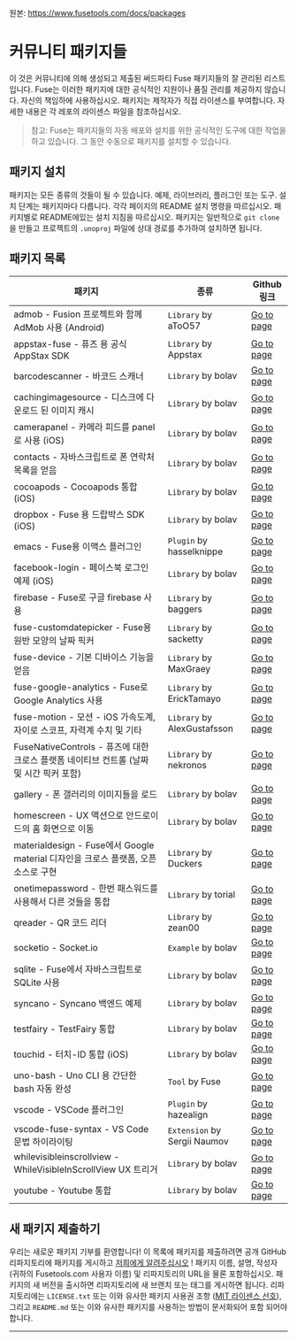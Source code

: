 원본: https://www.fusetools.com/docs/packages

# 커뮤니티 패키지들 #
이 것은 커뮤니티에 의해 생성되고 제출된 써드파티 Fuse 패키지들의 잘 관리된 리스트 입니다. Fuse는 이러한 패키지에 대한 공식적인 지원이나 품질 관리를 제공하지 않습니다. 자신의 책임하에 사용하십시오.
패키지는 제작자가 직접 라이센스를 부여합니다. 자세한 내용은 각 레포의 라이센스 파일을 참조하십시오. 
> 참고: Fuse는 패키지들의 자동 배포와 설치를 위한 공식적인 도구에 대한 작업을 하고 있습니다. 그 동안 수동으로 패키지를 설치할 수 있습니다.

## 패키지 설치 ##
패키지는 모든 종류의 것들이 될 수 있습니다. 예제, 라이브러리, 플러그인 또는 도구. 설치 단계는 패키지마다 다릅니다. 각각 페이지의 README 설치 명령을 따르십시오. 패키지별로 README에있는 설치 지침을 따르십시오. 패키지는 일반적으로 `git clone` 을 만들고 프로젝트의 `.unoproj` 파일에 상대 경로를 추가하여 설치하면 됩니다.

## 패키지 목록 ##
| 패키지 | 종류 | Github 링크 |
|-|-|-|
| admob - Fusion 프로젝트와 함께 AdMob 사용 (Android) | `Library` by aToO57 | [Go to page](https://github.com/aToO57/AdMob) |
| appstax-fuse - 퓨즈 용 공식 AppStax SDK | `Library` by Appstax | [Go to page](https://github.com/Appstax/appstax-fuse) |
| barcodescanner - 바코드 스캐너 | `Library` by bolav | [Go to page](https://github.com/bolav/fuse-barcodescanner) |	
| cachingimagesource - 디스크에 다운로드 된 이미지 캐시 | `Library` by bolav | [Go to page](https://github.com/bolav/fuse-cachingimagesource) |
| camerapanel - 카메라 피드를 panel로 사용 (iOS) | `Library` by bolav | [Go to page](https://github.com/bolav/fuse-camerapanel) |
| contacts - 자바스크립트로 폰 연락처 목록을 얻음 | `Library` by bolav | [Go to page](https://github.com/bolav/fuse-contacts) |
| cocoapods - Cocoapods 통합 (iOS) | `Library` by bolav | [Go to page](https://github.com/bolav/fuse-cocoapods)
| dropbox - Fuse 용 드랍박스 SDK (iOS) | `Library` by bolav | [Go to page](https://github.com/bolav/fuse-dropbox) |
| emacs - Fuse용 이맥스 플러그인 | `Plugin` by hasselknippe | [Go to page](https://github.com/kristianhasselknippe/fuse-mode) |
| facebook-login - 페이스북 로그인 예제 (iOS) | `Library` by bolav | [Go to page](https://github.com/bolav/fuse-facebook-login) |
| firebase - Fuse로 구글 firebase 사용 | `Library` by baggers | [Go to page](https://github.com/cbaggers/Fuse.Firebase) |
| fuse-customdatepicker - Fuse용 원반 모양의 날짜 픽커 | `Library` by sacketty | [Go to page](https://github.com/sacketty/fuse-customdatepicker) |
| fuse-device - 기본 디바이스 기능을 얻음 | `Library` by MaxGraey | [Go to page](https://github.com/MaxGraey/fuse-device) |
| fuse-google-analytics - Fuse로 Google Analytics 사용 | `Library` by ErickTamayo | [Go to page](https://github.com/ErickTamayo/fuse-google-analytics) |
| fuse-motion - 모션 - iOS 가속도계, 자이로 스코프, 자력계 수치 및 기타 | `Library` by AlexGustafsson | [Go to page](https://github.com/AlexGustafsson/fuse-motion) |	
| FuseNativeControls - 퓨즈에 대한 크로스 플랫폼 네이티브 컨트롤 (날짜 및 시간 픽커 포함) | `Library` by nekronos | [Go to page](https://github.com/nekronos/FuseNativeControls) |
| gallery - 폰 갤러리의 이미지들을 로드 | `Library` by bolav | [Go to page](https://github.com/bolav/fuse-gallery) |
| homescreen - UX 액션으로 안드로이드의 홈 화면으로 이동 | `Library` by bolav | [Go to page](https://github.com/bolav/fuse-homescreen) |
| materialdesign - Fuse에서 Google material 디자인을 크로스 플랫폼, 오픈 소스로 구현 | `Library` by Duckers | [Go to page](https://github.com/Duckers/Fuse.MaterialDesign) |
| onetimepassword - 한번 패스워드를 사용해서 다른 것들을 통합 | `Library` by torial	| [Go to page](https://github.com/torial/fuse-community) |
| qreader - QR 코드 리더 | `Library` by zean00 | [Go to page](https://github.com/zean00/fuse-qreader) |
| socketio - Socket.io | `Example` by bolav | [Go to page](https://github.com/bolav/fuse-example-using-socketio) |
| sqlite - Fuse에서 자바스크립트로 SQLite 사용  | `Library` by bolav | [Go to page]() |
| syncano - Syncano 백엔드 예제 | `Library` by bolav | [Go to page](https://github.com/bolav/fuse-example-using-syncano) |	
| testfairy - TestFairy 통합 | `Library` by bolav | [Go to page](https://github.com/bolav/fuse-testfairy) |
| touchid - 터치-ID 통합 (iOS) | `Library` by bolav | [Go to page](https://github.com/bolav/fuse-touchid) |
| uno-bash - Uno CLI 용 간단한 bash 자동 완성 | `Tool` by Fuse | [Go to page](https://github.com/fusetools/UnoBashCompletion) |
| vscode - VSCode 플러그인 | `Plugin` by hazealign | [Go to page](https://github.com/Hazealign/vscode-fuse) |
| vscode-fuse-syntax - VS Code 문법 하이라이팅 | `Extension` by Sergii Naumov | [Go to page](https://marketplace.visualstudio.com/items?itemName=naumovs.vscode-fuse-syntax) |
| whilevisibleinscrollview - WhileVisibleInScrollView UX 트리거 | `Library` by bolav | [Go to page](https://github.com/bolav/fuse-whilevisibleinscrollview) |
| youtube - Youtube 통합 | `Library` by bolav | [Go to page](https://github.com/bolav/fuse-youtube) |

## 새 패키지 제출하기 ##
우리는 새로운 패키지 기부를 환영합니다!
이 목록에 패키지를 제출하려면 공개 GitHub 리파지토리에 패키지를 게시하고 [저희에게 알려주십시오](https://www.fusetools.com/contact) ! 패키지 이름, 설명, 작성자 (귀하의 Fusetools.com 사용자 이름) 및 리파지토리의 URL을 물론 포함하십시오.
패키지의 새 버전을 출시하면 리파지토리에 새 브랜치 또는 태그를 게시하면 됩니다.
리파지토리에는 `LICENSE.txt` 또는 이와 유사한 패키지 사용권 조항 ([MIT 라이센스 선호](https://opensource.org/licenses/MIT)), 그리고 `README.md` 또는 이와 유사한 패키지를 사용하는 방법이 문서화되어 포함 되어야 합니다.

---
